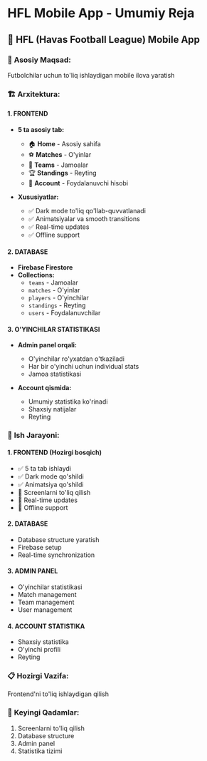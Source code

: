 # HFL Mobile App - Umumiy Reja

## 📱 **HFL (Havas Football League) Mobile App**

### 🎯 **Asosiy Maqsad:**
Futbolchilar uchun to'liq ishlaydigan mobile ilova yaratish

### 🏗️ **Arxitektura:**

#### **1. FRONTEND**
- **5 ta asosiy tab:**
  - 🏠 **Home** - Asosiy sahifa
  - ⚽ **Matches** - O'yinlar
  - 👥 **Teams** - Jamoalar
  - 🏆 **Standings** - Reyting
  - 👤 **Account** - Foydalanuvchi hisobi

- **Xususiyatlar:**
  - ✅ Dark mode to'liq qo'llab-quvvatlanadi
  - ✅ Animatsiyalar va smooth transitions
  - ✅ Real-time updates
  - ✅ Offline support

#### **2. DATABASE**
- **Firebase Firestore**
- **Collections:**
  - `teams` - Jamoalar
  - `matches` - O'yinlar
  - `players` - O'yinchilar
  - `standings` - Reyting
  - `users` - Foydalanuvchilar

#### **3. O'YINCHILAR STATISTIKASI**
- **Admin panel orqali:**
  - O'yinchilar ro'yxatdan o'tkaziladi
  - Har bir o'yinchi uchun individual stats
  - Jamoa statistikasi

- **Account qismida:**
  - Umumiy statistika ko'rinadi
  - Shaxsiy natijalar
  - Reyting

### 🚀 **Ish Jarayoni:**

#### **1. FRONTEND (Hozirgi bosqich)**
- ✅ 5 ta tab ishlaydi
- ✅ Dark mode qo'shildi
- ✅ Animatsiya qo'shildi
- 🔄 Screenlarni to'liq qilish
- 🔄 Real-time updates
- 🔄 Offline support

#### **2. DATABASE**
- Database structure yaratish
- Firebase setup
- Real-time synchronization

#### **3. ADMIN PANEL**
- O'yinchilar statistikasi
- Match management
- Team management
- User management

#### **4. ACCOUNT STATISTIKA**
- Shaxsiy statistika
- O'yinchi profili
- Reyting

### 📋 **Hozirgi Vazifa:**
Frontend'ni to'liq ishlaydigan qilish

### 🎯 **Keyingi Qadamlar:**
1. Screenlarni to'liq qilish
2. Database structure
3. Admin panel
4. Statistika tizimi


